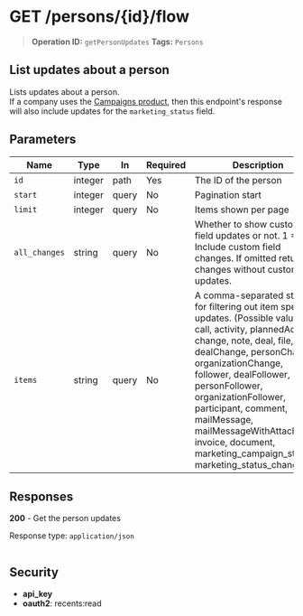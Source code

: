 # GET /persons/{id}/flow

> **Operation ID:** `getPersonUpdates`
> **Tags:** `Persons`

## List updates about a person

Lists updates about a person.<br>If a company uses the [Campaigns product](https://pipedrive.readme.io/docs/campaigns-in-pipedrive-api), then this endpoint's response will also include updates for the `marketing_status` field.

## Parameters

| Name | Type | In | Required | Description |
|------|------|-------|----------|-------------|
| `id` | integer | path | Yes | The ID of the person |
| `start` | integer | query | No | Pagination start |
| `limit` | integer | query | No | Items shown per page |
| `all_changes` | string | query | No | Whether to show custom field updates or not. 1 = Include custom field changes. If omitted returns changes without custom field updates. |
| `items` | string | query | No | A comma-separated string for filtering out item specific updates. (Possible values - call, activity, plannedActivity, change, note, deal, file, dealChange, personChange, organizationChange, follower, dealFollower, personFollower, organizationFollower, participant, comment, mailMessage, mailMessageWithAttachment, invoice, document, marketing_campaign_stat, marketing_status_change). |

## Responses

**200** - Get the person updates

Response type: `application/json`

```

```


## Security

- **api_key**
- **oauth2**: recents:read